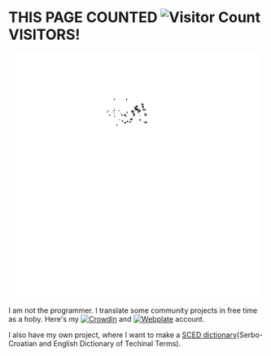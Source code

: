 # THIS PAGE COUNTED ![Visitor Count](https://profile-counter.glitch.me/Fooftilly/count.svg) VISITORS!
<p align="center">
<img src="https://raw.githubusercontent.com/Fooftilly/Fooftilly.github.io/master/images/plato.gif" />
</p>


I am not the programmer. I translate some community projects in free time as a hoby. Here's my [![Crowdin](https://crowdin.com/favicon-16x16.png "Crowdin")](https://crowdin.com/profile/Fooftilly) and <a href="https://hosted.weblate.org/user/CoBE10/"><img alt= "Webplate" src="https://weblate.org/favicon.ico" width="16"></a> account.

I also have my own project, where I want to make a [SCED dictionary](https://github.com/Fooftilly/SCED)(Serbo-Croatian and English Dictionary of Techinal Terms).

